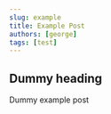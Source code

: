 ```yaml
---
slug: example
title: Example Post
authors: [george]
tags: [test]
---
```


## Dummy heading

Dummy example post
